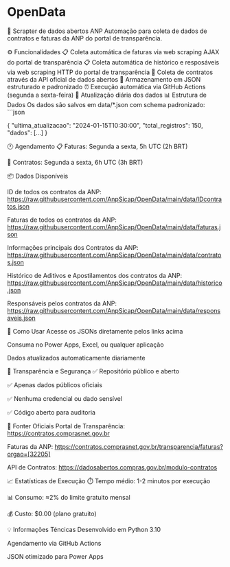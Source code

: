 # OpenData
🏢 Scrapter de dados abertos ANP
Automação para coleta de dados de contratos e faturas da ANP do portal de transparência.

⚙️ Funcionalidades
📋 Coleta automática de faturas via web scraping AJAX do portal de transparência
📋 Coleta automática de histórico e resposáveis via web scraping HTTP do portal de transparência
📄 Coleta de contratos através da API oficial de dados abertos
💾 Armazenamento em JSON estruturado e padronizado
⏰ Execução automática via GitHub Actions (segunda a sexta-feira)
🔄 Atualização diária dos dados
📊 Estrutura de Dados
Os dados são salvos em data/*.json com schema padronizado: ```json

{ "ultima_atualizacao": "2024-01-15T10:30:00", "total_registros": 150, "dados": [...] }

🕐 Agendamento
📋 Faturas: Segunda a sexta, 5h UTC (2h BRT)

📄 Contratos: Segunda a sexta, 6h UTC (3h BRT)

📦 Dados Disponíveis

ID de todos os contratos da ANP: https://raw.githubusercontent.com/AnpSicap/OpenData/main/data/IDcontratos.json

Faturas de todos os contratos da ANP: https://raw.githubusercontent.com/AnpSicap/OpenData/main/data/faturas.json

Informações principais dos Contratos da ANP: https://raw.githubusercontent.com/AnpSicap/OpenData/main/data/contratos.json

Histórico de Aditivos e Apostilamentos dos contratos da ANP: https://raw.githubusercontent.com/AnpSicap/OpenData/main/data/historico.json

Responsáveis pelos contratos da ANP: https://raw.githubusercontent.com/AnpSicap/OpenData/main/data/responsaveis.json

🚀 Como Usar
Acesse os JSONs diretamente pelos links acima

Consuma no Power Apps, Excel, ou qualquer aplicação

Dados atualizados automaticamente diariamente

🔐 Transparência e Segurança
✅ Repositório público e aberto

✅ Apenas dados públicos oficiais

✅ Nenhuma credencial ou dado sensível

✅ Código aberto para auditoria

🔗 Fonter Oficiais
Portal de Transparência: https://contratos.comprasnet.gov.br

Faturas da ANP: https://contratos.comprasnet.gov.br/transparencia/faturas?orgao=[32205]

API de Contratos: https://dadosabertos.compras.gov.br/modulo-contratos

📈 Estatísticas de Execução
⏱️ Tempo médio: 1-2 minutos por execução

📊 Consumo: ≈2% do limite gratuito mensal

💰 Custo: $0.00 (plano gratuito)

💡 Informações Téncicas
Desenvolvido em Python 3.10

Agendamento via GitHub Actions

JSON otimizado para Power Apps
